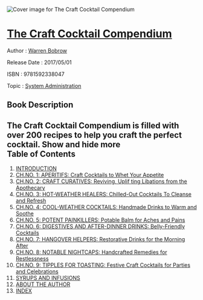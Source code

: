 ![Cover image for The Craft Cocktail Compendium](https://imgdetail.ebookreading.net/cover/cover/system_admin/EB9781592338047.jpg)

[The Craft Cocktail Compendium](https://ebookreading.net/view/book/The+Craft+Cocktail+Compendium-EB9781592338047_1.html "The Craft Cocktail Compendium")
====================================================================================================================

Author : [Warren Bobrow](https://ebookreading.net/search/author/Warren+Bobrow)

Release Date : 2017/05/01

ISBN : 9781592338047

Topic : [System Administration](https://ebookreading.net/search/category/system-administration)

Book Description
-----------------

 The Craft Cocktail Compendium is filled with over 200 recipes to help you craft the perfect cocktail.
        Show and hide more                
Table of Contents
-----------------

1. [INTRODUCTION](https://ebookreading.net/view/book/The+Craft+Cocktail+Compendium-EB9781592338047_4.html)
1. [CH.NO. 1: APERITIFS: Craft Cocktails to Whet Your Appetite](https://ebookreading.net/view/book/The+Craft+Cocktail+Compendium-EB9781592338047_5.html)
1. [CH.NO. 2: CRAFT CURATIVES: Reviving, Uplif ting Libations from the Apothecary](https://ebookreading.net/view/book/The+Craft+Cocktail+Compendium-EB9781592338047_6.html)
1. [CH.NO. 3: HOT-WEATHER HEALERS: Chilled-Out Cocktails To Cleanse and Refresh](https://ebookreading.net/view/book/The+Craft+Cocktail+Compendium-EB9781592338047_7.html)
1. [CH.NO. 4: COOL-WEATHER COCKTAILS: Handmade Drinks to Warm and Soothe](https://ebookreading.net/view/book/The+Craft+Cocktail+Compendium-EB9781592338047_8.html)
1. [CH.NO. 5: POTENT PAINKILLERS: Potable Balm for Aches and Pains](https://ebookreading.net/view/book/The+Craft+Cocktail+Compendium-EB9781592338047_9.html)
1. [CH.NO. 6: DIGESTIVES AND AFTER-DINNER DRINKS: Belly-Friendly Cocktails](https://ebookreading.net/view/book/The+Craft+Cocktail+Compendium-EB9781592338047_10.html)
1. [CH.NO. 7: HANGOVER HELPERS: Restorative Drinks for the Morning After](https://ebookreading.net/view/book/The+Craft+Cocktail+Compendium-EB9781592338047_11.html)
1. [CH.NO. 8: NOTABLE NIGHTCAPS: Handcrafted Remedies for Restlessness](https://ebookreading.net/view/book/The+Craft+Cocktail+Compendium-EB9781592338047_12.html)
1. [CH.NO. 9: TIPPLES FOR TOASTING: Festive Craft Cocktails for Parties and Celebrations](https://ebookreading.net/view/book/The+Craft+Cocktail+Compendium-EB9781592338047_13.html)
1. [SYRUPS AND INFUSIONS](https://ebookreading.net/view/book/The+Craft+Cocktail+Compendium-EB9781592338047_14.html)
1. [ABOUT THE AUTHOR](https://ebookreading.net/view/book/The+Craft+Cocktail+Compendium-EB9781592338047_15.html)
1. [INDEX](https://ebookreading.net/view/book/The+Craft+Cocktail+Compendium-EB9781592338047_16.html)

